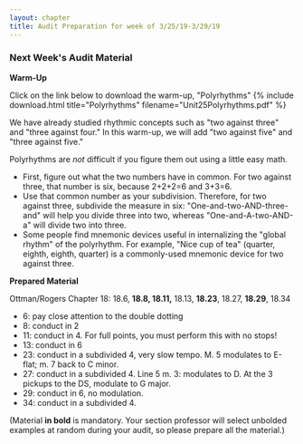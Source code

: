 ```yaml
---
layout: chapter
title: Audit Preparation for week of 3/25/19-3/29/19
---
```


### Next Week's Audit Material

**Warm-Up**

Click on the link below to download the warm-up, "Polyrhythms"
{% include download.html title="Polyrhythms" filename="Unit25Polyrhythms.pdf" %}

We have already studied rhythmic concepts such as "two against three" and "three against four." In this warm-up, we will add "two against five" and "three against five."

Polyrhythms are *not* difficult if you figure them out using a little easy math. 
- First, figure out what the two numbers have in common. For two against three, that number is six, because 2+2+2=6 and 3+3=6. 
- Use that common number as your subdivision. Therefore, for two against three, subdivide the measure in six: "One-and-two-AND-three-and" will help you divide three into two, whereas "One-and-A-two-AND-a" will divide two into three.
- Some people find mnemonic devices useful in internalizing the "global rhythm" of the polyrhythm. For example, "Nice cup of tea" (quarter, eighth, eighth, quarter) is a commonly-used mnemonic device for two against three.

**Prepared Material**

Ottman/Rogers Chapter 18: 18.6, **18.8, 18.11,** 18.13, **18.23**, 18.27, **18.29**, 18.34

- 6: pay close attention to the double dotting 
- 8: conduct in 2
- 11: conduct in 4. For full points, you must perform this with no stops!
- 13: conduct in 6
- 23: conduct in a subdivided 4, very slow tempo. M. 5 modulates to E-flat; m. 7 back to C minor.
- 27: conduct in a subdivided 4. Line 5 m. 3: modulates to D. At the 3 pickups to the DS, modulate to G major.
- 29: conduct in 6, no modulation.
- 34: conduct in a subdivided 4.




(Material **in bold** is mandatory. Your section professor will select unbolded examples at random during your audit, so please prepare all the material.)
